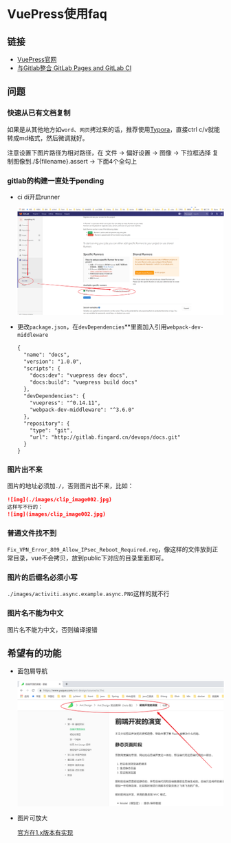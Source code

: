 # VuePress使用faq

## 链接

- [VuePress官网](https://vuepress.vuejs.org/zh/)
- [与Gitlab整合 GitLab Pages and GitLab CI](https://vuepress.vuejs.org/zh/guide/deploy.html#gitlab-pages-and-gitlab-ci)

## 问题

### 快速从已有文档复制
如果是从其他地方如`word`、`网页`拷过来的话，推荐使用[Typora](https://www.typora.io/)，直接ctrl c/v就能转成md格式，然后微调就好。

注意设置下图片路径为相对路径，在 文件 -> 偏好设置 -> 图像 -> 下拉框选择 复制图像到./${filename}.assert -> 下面4个全勾上


### gitlab的构建一直处于pending

- ci di开启runner

  ![1560587411846](./images/1560587411846.png)

- 更改`package.json`，在`devDependencies`**里面加入引用`webpack-dev-middleware`

  ```json{10}
  {
    "name": "docs",
    "version": "1.0.0",
    "scripts": {
      "docs:dev": "vuepress dev docs",
      "docs:build": "vuepress build docs"
    },
    "devDependencies": {
      "vuepress": "^0.14.11",
      "webpack-dev-middleware": "^3.6.0"
    },
    "repository": {
      "type": "git",
      "url": "http://gitlab.fingard.cn/devops/docs.git"
    }
  }
  ```

### 图片出不来

图片的地址必须加`./`，否则图片出不来，比如：

```markdown
![img](./images/clip_image002.jpg)
这样写不行的：
![img](images/clip_image002.jpg)
```

### 普通文件找不到

`Fix_VPN_Error_809_Allow_IPsec_Reboot_Required.reg`，像这样的文件放到正常目录，vue不会拷贝，放到public下对应的目录里面即可。

### 图片的后缀名必须小写

`./images/activiti.async.example.async.PNG`这样的就不行

### 图片名不能为中文
图片名不能为中文，否则编译报错

## 希望有的功能

- 面包屑导航

  ![1560587608365](./images/1560587608365.png)

- 图片可放大
  
  [官方在1.x版本有实现](https://v1.vuepress.vuejs.org/zh/plugin/official/plugin-medium-zoom.html)

